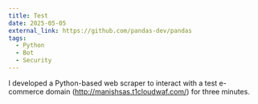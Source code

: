 ```yaml
---
title: Test
date: 2025-05-05
external_link: https://github.com/pandas-dev/pandas
tags:
  - Python
  - Bot
  - Security
---
```


I developed a Python-based web scraper to interact with 
a test e-commerce domain (http://manishsas.t1cloudwaf.com/) 
for three minutes.

